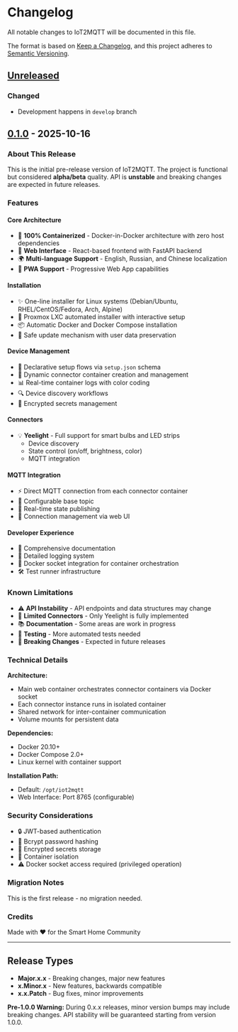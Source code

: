 # Changelog

All notable changes to IoT2MQTT will be documented in this file.

The format is based on [Keep a Changelog](https://keepachangelog.com/en/1.0.0/),
and this project adheres to [Semantic Versioning](https://semver.org/spec/v2.0.0.html).

## [Unreleased]

### Changed
- Development happens in `develop` branch

## [0.1.0] - 2025-10-16

### About This Release

This is the initial pre-release version of IoT2MQTT. The project is functional but considered **alpha/beta** quality. API is **unstable** and breaking changes are expected in future releases.

### Features

#### Core Architecture
- 🐳 **100% Containerized** - Docker-in-Docker architecture with zero host dependencies
- 🎨 **Web Interface** - React-based frontend with FastAPI backend
- 🌍 **Multi-language Support** - English, Russian, and Chinese localization
- 📱 **PWA Support** - Progressive Web App capabilities

#### Installation
- ✨ One-line installer for Linux systems (Debian/Ubuntu, RHEL/CentOS/Fedora, Arch, Alpine)
- 🚀 Proxmox LXC automated installer with interactive setup
- 📦 Automatic Docker and Docker Compose installation
- 🔄 Safe update mechanism with user data preservation

#### Device Management
- 📱 Declarative setup flows via `setup.json` schema
- 🔌 Dynamic connector container creation and management
- 📊 Real-time container logs with color coding
- 🔍 Device discovery workflows
- 🔐 Encrypted secrets management

#### Connectors
- 💡 **Yeelight** - Full support for smart bulbs and LED strips
  - Device discovery
  - State control (on/off, brightness, color)
  - MQTT integration

#### MQTT Integration
- ⚡ Direct MQTT connection from each connector container
- 🎯 Configurable base topic
- 📡 Real-time state publishing
- 🔧 Connection management via web UI

#### Developer Experience
- 📝 Comprehensive documentation
- 🐛 Detailed logging system
- 🔧 Docker socket integration for container orchestration
- 🛠️ Test runner infrastructure

### Known Limitations

- ⚠️ **API Instability** - API endpoints and data structures may change
- 🔌 **Limited Connectors** - Only Yeelight is fully implemented
- 📚 **Documentation** - Some areas are work in progress
- 🧪 **Testing** - More automated tests needed
- 🔄 **Breaking Changes** - Expected in future releases

### Technical Details

**Architecture:**
- Main web container orchestrates connector containers via Docker socket
- Each connector instance runs in isolated container
- Shared network for inter-container communication
- Volume mounts for persistent data

**Dependencies:**
- Docker 20.10+
- Docker Compose 2.0+
- Linux kernel with container support

**Installation Path:**
- Default: `/opt/iot2mqtt`
- Web Interface: Port 8765 (configurable)

### Security Considerations

- 🔒 JWT-based authentication
- 🔐 Bcrypt password hashing
- 🔑 Encrypted secrets storage
- 🐳 Container isolation
- ⚠️ Docker socket access required (privileged operation)

### Migration Notes

This is the first release - no migration needed.

### Credits

Made with ❤️ for the Smart Home Community

---

## Release Types

- **Major.x.x** - Breaking changes, major new features
- **x.Minor.x** - New features, backwards compatible
- **x.x.Patch** - Bug fixes, minor improvements

**Pre-1.0.0 Warning:** During 0.x.x releases, minor version bumps may include breaking changes. API stability will be guaranteed starting from version 1.0.0.

[Unreleased]: https://github.com/eduard256/IoT2mqtt/compare/v0.1.0...develop
[0.1.0]: https://github.com/eduard256/IoT2mqtt/releases/tag/v0.1.0
